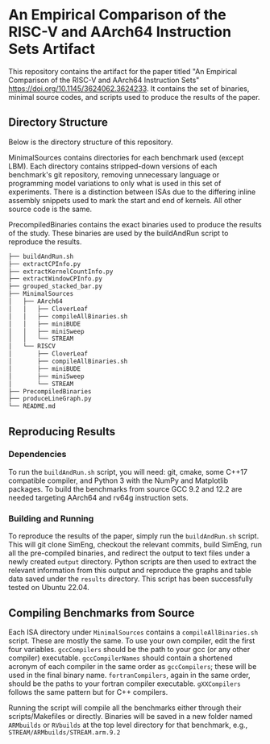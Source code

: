# An Empirical Comparison of the RISC-V and AArch64 Instruction Sets Artifact

This repository contains the artifact for the paper titled "An Empirical Comparison of the RISC-V and AArch64 Instruction Sets" https://doi.org/10.1145/3624062.3624233. It contains the set of binaries, minimal source codes, and scripts used to produce the results of the paper.

## Directory Structure

Below is the directory structure of this repository.

MinimalSources contains directories for each benchmark used (except LBM). Each directory contains stripped-down versions of each benchmark's git repository, removing unnecessary language or programming model variations to only what is used in this set of experiments. There is a distinction between ISAs due to the differing inline assembly snippets used to mark the start and end of kernels. All other source code is the same.

PrecompiledBinaries contains the exact binaries used to produce the results of the study. These binaries are used by the buildAndRun script to reproduce the results.

```bash
├── buildAndRun.sh
├── extractCPInfo.py
├── extractKernelCountInfo.py
├── extractWindowCPInfo.py
├── grouped_stacked_bar.py
├── MinimalSources
│   ├── AArch64
│   │   ├── CloverLeaf
│   │   ├── compileAllBinaries.sh
│   │   ├── miniBUDE
│   │   ├── miniSweep
│   │   └── STREAM
│   └── RISCV
│       ├── CloverLeaf
│       ├── compileAllBinaries.sh
│       ├── miniBUDE
│       ├── miniSweep
│       └── STREAM
├── PrecompiledBinaries
├── produceLineGraph.py
└── README.md
```

## Reproducing Results

### Dependencies 

To run the ```buildAndRun.sh``` script, you will need: git, cmake, some C++17 compatible compiler, and Python 3 with the NumPy and Matplotlib packages. To build the benchmarks from source GCC 9.2 and 12.2 are needed targeting AArch64 and rv64g instruction sets.

### Building and Running

To reproduce the results of the paper, simply run the ```buildAndRun.sh``` script. This will git clone SimEng, checkout the relevant commits, build SimEng, run all the pre-compiled binaries, and redirect the output to text files under a newly created ```output``` directory. Python scripts are then used to extract the relevant information from this output and reproduce the graphs and table data saved under the ```results``` directory. This script has been successfully tested on Ubuntu 22.04.

## Compiling Benchmarks from Source

Each ISA directory under ```MinimalSources``` contains a ```compileAllBinaries.sh``` script. These are mostly the same. To use your own compiler, edit the first four variables. ```gccCompilers``` should be the path to your gcc (or any other compiler) executable. ```gccCompilerNames``` should contain a shortened acronym of each compiler in the same order as ```gccCompilers```; these will be used in the final binary name. ```fortranCompilers```, again in the same order, should be the paths to your fortran compiler executable. ```gXXCompilers``` follows the same pattern but for C++ compilers.

Running the script will compile all the benchmarks either through their scripts/Makefiles or directly. Binaries will be saved in a new folder named ```ARMbuilds``` or ```RVbuilds``` at the top level directory for that benchmark, e.g., ```STREAM/ARMbuilds/STREAM.arm.9.2```
